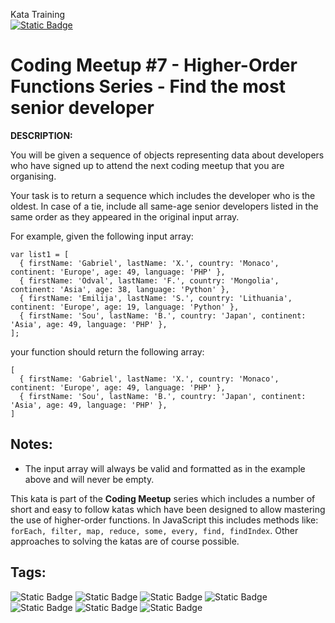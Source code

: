 Kata Training <br>
[![Static Badge](https://img.shields.io/badge/6kyu%20-%20yellow?style=flat&logo=codewars&labelColor=B1361E&color=yellow)](Javascript/6kyu)

# Coding Meetup #7 - Higher-Order Functions Series - Find the most senior developer

**DESCRIPTION:**

You will be given a sequence of objects representing data about developers who have signed up to attend the next coding meetup that you are organising.

Your task is to return a sequence which includes the developer who is the oldest. In case of a tie, include all same-age senior developers listed in the same order as they appeared in the original input array.

For example, given the following input array:


```
var list1 = [
  { firstName: 'Gabriel', lastName: 'X.', country: 'Monaco', continent: 'Europe', age: 49, language: 'PHP' },
  { firstName: 'Odval', lastName: 'F.', country: 'Mongolia', continent: 'Asia', age: 38, language: 'Python' },
  { firstName: 'Emilija', lastName: 'S.', country: 'Lithuania', continent: 'Europe', age: 19, language: 'Python' },
  { firstName: 'Sou', lastName: 'B.', country: 'Japan', continent: 'Asia', age: 49, language: 'PHP' },
];
```

your function should return the following array:

```
[
  { firstName: 'Gabriel', lastName: 'X.', country: 'Monaco', continent: 'Europe', age: 49, language: 'PHP' },
  { firstName: 'Sou', lastName: 'B.', country: 'Japan', continent: 'Asia', age: 49, language: 'PHP' },
]
```

## Notes:

- The input array will always be valid and formatted as in the example above and will never be empty.
         
This kata is part of the **Coding Meetup** series which includes a number of short and easy to follow katas which have been designed to allow mastering the use of higher-order functions. In JavaScript this includes methods like: `forEach, filter, map, reduce, some, every, find, findIndex`. Other approaches to solving the katas are of course possible.

## Tags:

![Static Badge](https://img.shields.io/badge/data_structures%20-%20LightSteelBlue?style=plastic) ![Static Badge](https://img.shields.io/badge/fundamentals%20-%20purple?style=plastic) ![Static Badge](https://img.shields.io/badge/algorithms%20-%20teal?style=plastic) ![Static Badge](https://img.shields.io/badge/strings%20-%20blue?style=plastic) ![Static Badge](https://img.shields.io/badge/regular_expressions%20-%20darkorange?style=plastic) ![Static Badge](https://img.shields.io/badge/arrays%20-%20dodgerblue?style=plastic) ![Static Badge](https://img.shields.io/badge/functional_programming%20-%20cyan?style=plastic)
